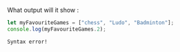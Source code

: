 What output will it show :

```javascript
let myFavouriteGames = ["chess", "Ludo", "Badminton"];
console.log(myFavouriteGames.2);
```

```solution
Syntax error!
```
 
 